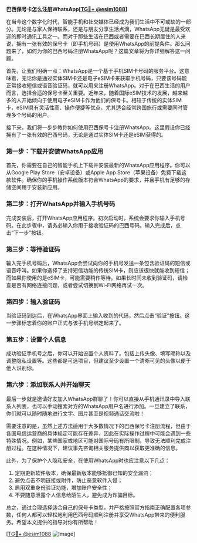 **巴西保号卡怎么注册WhatsApp[[TG💪+ @esim1088](https://t.me/s/esim1088)]**

在当今这个数字化时代，智能手机和社交媒体已经成为我们生活中不可或缺的一部分。无论是与家人保持联系，还是与朋友分享生活点滴，WhatsApp无疑是最受欢迎的即时通讯工具之一。而对于那些生活在巴西或者需要在巴西长期居住的人来说，拥有一张有效的保号卡（即手机号码）是使用WhatsApp的前提条件。那么问题来了，如何为你的巴西号码注册WhatsApp呢？这篇文章将为你详细解答这一问题。

首先，让我们明确一点：WhatsApp是一个基于手机SIM卡号码的服务平台。这意味着，无论你是通过实体SIM卡还是电子eSIM卡来获取手机号码，只要该号码能正常接收短信或语音验证码，就可以用来注册WhatsApp。对于在巴西生活的用户而言，选择合适的保号卡至关重要。近年来，随着国际eSIM技术的发展，越来越多的人开始倾向于使用电子eSIM卡作为他们的保号卡。相较于传统的实体SIM卡，eSIM具有灵活性高、操作便捷等优点，尤其适合经常跨国旅行或需要同时管理多个号码的用户。

接下来，我们将一步步教你如何使用巴西保号卡注册WhatsApp。这里假设你已经拥有了一张有效的巴西号码，无论是通过实体SIM卡还是eSIM获得的。

### 第一步：下载并安装WhatsApp应用

首先，你需要在自己的智能手机上下载并安装最新的WhatsApp应用程序。你可以从Google Play Store（安卓设备）或Apple App Store（苹果设备）免费下载这款软件。确保你的手机操作系统版本符合WhatsApp的要求，并且手机有足够的存储空间用于安装新应用。

### 第二步：打开WhatsApp并输入手机号码

完成安装后，打开WhatsApp应用程序。初次启动时，系统会要求你输入手机号码。在此步骤中，请务必输入你用于接收验证码的巴西号码。输入完成后，点击“下一步”按钮。

### 第三步：等待验证码

输入完手机号码后，WhatsApp会尝试向你的手机号发送一条包含验证码的短信或语音呼叫。如果你选择了支持短信功能的传统SIM卡，则应该很快就能收到短信；而如果你使用的是eSIM卡，可能需要稍作等待。如果长时间未收到验证码，请检查是否有网络连接问题，或者尝试切换到Wi-Fi网络再试一次。

### 第四步：输入验证码

当验证码到达后，在WhatsApp界面上输入收到的代码，然后点击“验证”按钮。这一步骤标志着你的账户正式与该手机号绑定起来了。

### 第五步：设置个人信息

成功验证手机号之后，你可以开始设置个人资料了。包括上传头像、填写昵称以及调整隐私设置等。这些都是可选项目，但建议至少设置一个清晰可见的头像以便于他人识别你。

### 第六步：添加联系人并开始聊天

最后一步就是邀请好友加入WhatsApp群聊了！你可以直接从手机通讯录中导入联系人列表，也可以手动搜索对方的WhatsApp用户名进行添加。一旦建立了联系，你们就可以随时随地进行文字、图片甚至是视频通话交流啦！

需要注意的是，虽然上述方法适用于大多数情况下的巴西保号卡注册流程，但由于各国电信运营商的具体规定可能存在差异，因此在实际操作过程中可能会遇到一些特殊情况。例如，某些国家或地区可能对国际号码有所限制，导致无法顺利完成注册过程。在这种情况下，建议事先咨询相关服务提供商以获取更准确的信息。

此外，为了保护个人隐私安全，在使用WhatsApp时也应注意以下几点：

1. 定期更新软件版本，确保最新版本能够抵御已知的安全漏洞；
2. 避免点击不明链接或附件，防止恶意软件入侵；
3. 启用双重身份验证功能，增加账户安全性；
4. 不要随意泄露个人信息给陌生人，避免成为诈骗目标。

总之，通过合理选择适合自己的保号卡类型，并严格按照官方指南正确配置各项参数，任何人都可以轻松地利用巴西号码顺利注册并享受WhatsApp带来的便利服务。希望本文提供的指导对你有所帮助！

[[TG💪+ @esim1088](https://t.me/s/esim1088) ![Image](https://i.postimg.cc/4NQfJmqS/Snipaste-2025-05-13-00-14-12.png)]